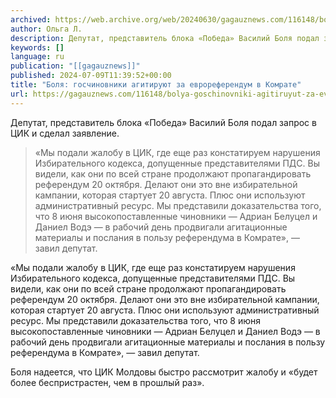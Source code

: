 ```yaml
---
archived: https://web.archive.org/web/20240630/gagauznews.com/116148/bolya-goschinovniki-agitiruyut-za-evroreferendum-v-komrate.html
author: Ольга Л.
description: Депутат, представитель блока «Победа» Василий Боля подал запрос в ЦИК и сделал заявление. «Мы подали жалобу в ЦИК, где еще раз констатируем нарушения Избирательного кодекса, допущенные представителями ПДС. Вы видели, как они по всей стране продолжают пропагандировать референдум 20 октября. Делают они это вне избирательной кампании, которая стартует 20 августа. Плюс они используют административный ресурс. Мы представили доказательства того, что 8 июня высокопоставленные чиновники — Адриан Белуцел и Даниел Водэ — в рабочий день продвигали агитационные материалы и послания в пользу референдума в Комрате», — завил депутат. Боля надеется, что ЦИК Молдовы быстро рассмотрит жалобу и «будет более беспристрастен, чем […]
keywords: []
language: ru
publication: "[[gagauznews]]"
published: 2024-07-09T11:39:52+00:00
title: "Боля: госчиновники агитируют за еврореферендум в Комрате"
url: https://gagauznews.com/116148/bolya-goschinovniki-agitiruyut-za-evroreferendum-v-komrate.html
---
```


Депутат, представитель блока «Победа» Василий Боля подал запрос в ЦИК и сделал заявление.

> «Мы подали жалобу в ЦИК, где еще раз констатируем нарушения Избирательного кодекса, допущенные представителями ПДС. Вы видели, как они по всей стране продолжают пропагандировать референдум 20 октября. Делают они это вне избирательной кампании, которая стартует 20 августа. Плюс они используют административный ресурс. Мы представили доказательства того, что 8 июня высокопоставленные чиновники — Адриан Белуцел и Даниел Водэ — в рабочий день продвигали агитационные материалы и послания в пользу референдума в Комрате», — завил депутат.

«Мы подали жалобу в ЦИК, где еще раз констатируем нарушения Избирательного кодекса, допущенные представителями ПДС. Вы видели, как они по всей стране продолжают пропагандировать референдум 20 октября. Делают они это вне избирательной кампании, которая стартует 20 августа. Плюс они используют административный ресурс. Мы представили доказательства того, что 8 июня высокопоставленные чиновники — Адриан Белуцел и Даниел Водэ — в рабочий день продвигали агитационные материалы и послания в пользу референдума в Комрате», — завил депутат.

Боля надеется, что ЦИК Молдовы быстро рассмотрит жалобу и «будет более беспристрастен, чем в прошлый раз».